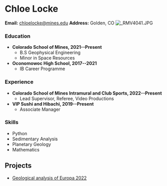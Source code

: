 # Chloe Locke
**Email:** chloelocke@mines.edu
**Address:** Golden, CO
![\_RMV4041.JPG](attachment:_RMV4041.JPG) 
### Education
- **Colorado School of Mines, 2021--Present**
	- B.S Geophysical Engineering
	- Minor in Space Resources
- **Oconomowoc High School, 2017--2021**
	- IB Career Programme
### Experience
- **Colorado School of Mines Intramural and Club Sports, 2022--Present**
	- Lead Supervisor, Referee, Video Productions
- **VIP Sushi and Hibachi, 2019--Present**
	- Associate Manager
### Skills
- Python
- Sedimentary Analysis
- Planetary Geology
- Mathematics
## Projects
- [Geological analysis of Europa 2022](file:///C:/Users/Chloe%20Locke/Downloads/Landing%20Site%20Request%20Final%20Report%20-%20GEOL%20410%20-%20Fall%202022%20(1).pdf)
